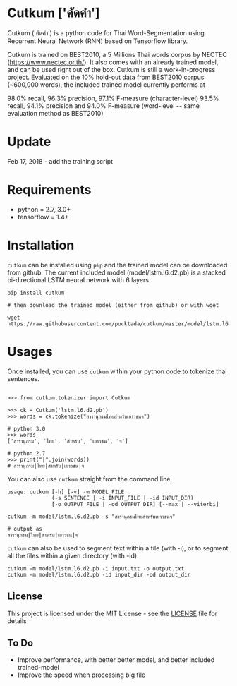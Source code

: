 # Cutkum ['คัดคำ']
Cutkum ('คัดคำ') is a python code for Thai Word-Segmentation using Recurrent Neural Network (RNN) based on Tensorflow library. 

Cutkum is trained on BEST2010, a 5 Millions Thai words corpus by NECTEC (https://www.nectec.or.th/). It also comes with an already trained model, and can be used right out of the box. Cutkum is still a work-in-progress project. Evaluated on the 10% hold-out data from BEST2010 corpus (~600,000 words), the included trained model currently performs at 

98.0% recall, 96.3% precision, 97.1% F-measure (character-level)
93.5% recall, 94.1% precision and 94.0% F-measure (word-level -- same evaluation method as BEST2010)

# Update
Feb 17, 2018 - add the training script

# Requirements
* python = 2.7, 3.0+
* tensorflow = 1.4+

# Installation

`cutkum` can be installed using `pip` and the trained model can be downloaded from github. The current included model (model/lstm.l6.d2.pb) is a stacked bi-directional LSTM neural network with 6 layers. 

```
pip install cutkum

# then download the trained model (either from github) or with wget

wget https://raw.githubusercontent.com/pucktada/cutkum/master/model/lstm.l6.d2.pb
```

# Usages

Once installed, you can use `cutkum` within your python code to tokenize thai sentences. 

```

>>> from cutkum.tokenizer import Cutkum

>>> ck = Cutkum('lstm.l6.d2.pb')
>>> words = ck.tokenize("สารานุกรมไทยสำหรับเยาวชนฯ")

# python 3.0
>>> words
['สารานุกรม', 'ไทย', 'สำหรับ', 'เยาวชน', 'ฯ']

# python 2.7
>>> print("|".join(words)) 
# สารานุกรม|ไทย|สำหรับ|เยาวชน|ฯ

```

You can also use `cutkum` straight from the command line.

```
usage: cutkum [-h] [-v] -m MODEL_FILE
              (-s SENTENCE | -i INPUT_FILE | -id INPUT_DIR)
              [-o OUTPUT_FILE | -od OUTPUT_DIR] [--max | --viterbi]
```

```
cutkum -m model/lstm.l6.d2.pb -s "สารานุกรมไทยสำหรับเยาวชนฯ"

# output as
สารานุกรม|ไทย|สำหรับ|เยาวชน|ฯ
```


`cutkum` can also be used to segment text within a file (with -i), or to segment all the files within a given directory (with -id).

```
cutkum -m model/lstm.l6.d2.pb -i input.txt -o output.txt
cutkum -m model/lstm.l6.d2.pb -id input_dir -od output_dir
```

## License

This project is licensed under the MIT License - see the [LICENSE](LICENSE) file for details

## To Do
* Improve performance, with better better model, and better included trained-model
* Improve the speed when processing big file

